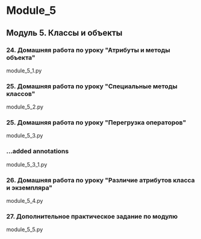 # Module_5
## Модуль 5. Классы и объекты
### 24. Домашняя работа по уроку "Атрибуты и методы объекта"
module_5_1.py
### 25. Домашняя работа по уроку "Специальные методы классов"
module_5_2.py
### 25. Домашняя работа по уроку "Перегрузка операторов"
module_5_3.py  
### ...added annotations
module_5_3_1.py  
### 26. Домашняя работа по уроку "Различие атрибутов класса и экземпляра"
module_5_4.py
### 27. Дополнительное практическое задание по модулю
module_5_5.py
